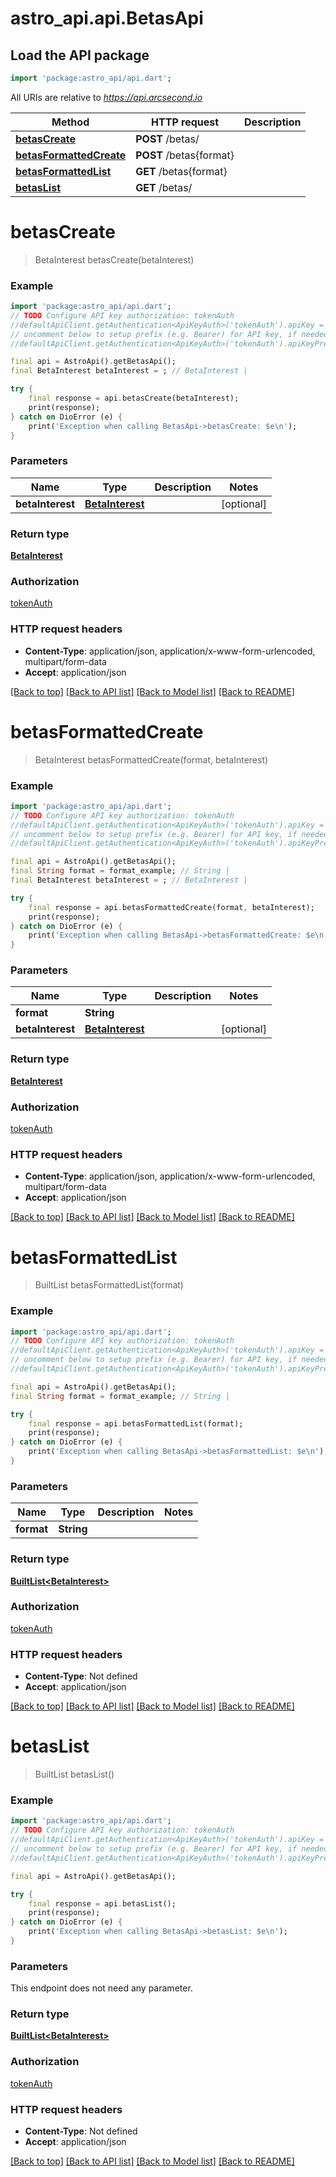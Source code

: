 # astro_api.api.BetasApi

## Load the API package
```dart
import 'package:astro_api/api.dart';
```

All URIs are relative to *https://api.arcsecond.io*

Method | HTTP request | Description
------------- | ------------- | -------------
[**betasCreate**](BetasApi.md#betascreate) | **POST** /betas/ | 
[**betasFormattedCreate**](BetasApi.md#betasformattedcreate) | **POST** /betas{format} | 
[**betasFormattedList**](BetasApi.md#betasformattedlist) | **GET** /betas{format} | 
[**betasList**](BetasApi.md#betaslist) | **GET** /betas/ | 


# **betasCreate**
> BetaInterest betasCreate(betaInterest)



### Example
```dart
import 'package:astro_api/api.dart';
// TODO Configure API key authorization: tokenAuth
//defaultApiClient.getAuthentication<ApiKeyAuth>('tokenAuth').apiKey = 'YOUR_API_KEY';
// uncomment below to setup prefix (e.g. Bearer) for API key, if needed
//defaultApiClient.getAuthentication<ApiKeyAuth>('tokenAuth').apiKeyPrefix = 'Bearer';

final api = AstroApi().getBetasApi();
final BetaInterest betaInterest = ; // BetaInterest | 

try {
    final response = api.betasCreate(betaInterest);
    print(response);
} catch on DioError (e) {
    print('Exception when calling BetasApi->betasCreate: $e\n');
}
```

### Parameters

Name | Type | Description  | Notes
------------- | ------------- | ------------- | -------------
 **betaInterest** | [**BetaInterest**](BetaInterest.md)|  | [optional] 

### Return type

[**BetaInterest**](BetaInterest.md)

### Authorization

[tokenAuth](../README.md#tokenAuth)

### HTTP request headers

 - **Content-Type**: application/json, application/x-www-form-urlencoded, multipart/form-data
 - **Accept**: application/json

[[Back to top]](#) [[Back to API list]](../README.md#documentation-for-api-endpoints) [[Back to Model list]](../README.md#documentation-for-models) [[Back to README]](../README.md)

# **betasFormattedCreate**
> BetaInterest betasFormattedCreate(format, betaInterest)



### Example
```dart
import 'package:astro_api/api.dart';
// TODO Configure API key authorization: tokenAuth
//defaultApiClient.getAuthentication<ApiKeyAuth>('tokenAuth').apiKey = 'YOUR_API_KEY';
// uncomment below to setup prefix (e.g. Bearer) for API key, if needed
//defaultApiClient.getAuthentication<ApiKeyAuth>('tokenAuth').apiKeyPrefix = 'Bearer';

final api = AstroApi().getBetasApi();
final String format = format_example; // String | 
final BetaInterest betaInterest = ; // BetaInterest | 

try {
    final response = api.betasFormattedCreate(format, betaInterest);
    print(response);
} catch on DioError (e) {
    print('Exception when calling BetasApi->betasFormattedCreate: $e\n');
}
```

### Parameters

Name | Type | Description  | Notes
------------- | ------------- | ------------- | -------------
 **format** | **String**|  | 
 **betaInterest** | [**BetaInterest**](BetaInterest.md)|  | [optional] 

### Return type

[**BetaInterest**](BetaInterest.md)

### Authorization

[tokenAuth](../README.md#tokenAuth)

### HTTP request headers

 - **Content-Type**: application/json, application/x-www-form-urlencoded, multipart/form-data
 - **Accept**: application/json

[[Back to top]](#) [[Back to API list]](../README.md#documentation-for-api-endpoints) [[Back to Model list]](../README.md#documentation-for-models) [[Back to README]](../README.md)

# **betasFormattedList**
> BuiltList<BetaInterest> betasFormattedList(format)



### Example
```dart
import 'package:astro_api/api.dart';
// TODO Configure API key authorization: tokenAuth
//defaultApiClient.getAuthentication<ApiKeyAuth>('tokenAuth').apiKey = 'YOUR_API_KEY';
// uncomment below to setup prefix (e.g. Bearer) for API key, if needed
//defaultApiClient.getAuthentication<ApiKeyAuth>('tokenAuth').apiKeyPrefix = 'Bearer';

final api = AstroApi().getBetasApi();
final String format = format_example; // String | 

try {
    final response = api.betasFormattedList(format);
    print(response);
} catch on DioError (e) {
    print('Exception when calling BetasApi->betasFormattedList: $e\n');
}
```

### Parameters

Name | Type | Description  | Notes
------------- | ------------- | ------------- | -------------
 **format** | **String**|  | 

### Return type

[**BuiltList&lt;BetaInterest&gt;**](BetaInterest.md)

### Authorization

[tokenAuth](../README.md#tokenAuth)

### HTTP request headers

 - **Content-Type**: Not defined
 - **Accept**: application/json

[[Back to top]](#) [[Back to API list]](../README.md#documentation-for-api-endpoints) [[Back to Model list]](../README.md#documentation-for-models) [[Back to README]](../README.md)

# **betasList**
> BuiltList<BetaInterest> betasList()



### Example
```dart
import 'package:astro_api/api.dart';
// TODO Configure API key authorization: tokenAuth
//defaultApiClient.getAuthentication<ApiKeyAuth>('tokenAuth').apiKey = 'YOUR_API_KEY';
// uncomment below to setup prefix (e.g. Bearer) for API key, if needed
//defaultApiClient.getAuthentication<ApiKeyAuth>('tokenAuth').apiKeyPrefix = 'Bearer';

final api = AstroApi().getBetasApi();

try {
    final response = api.betasList();
    print(response);
} catch on DioError (e) {
    print('Exception when calling BetasApi->betasList: $e\n');
}
```

### Parameters
This endpoint does not need any parameter.

### Return type

[**BuiltList&lt;BetaInterest&gt;**](BetaInterest.md)

### Authorization

[tokenAuth](../README.md#tokenAuth)

### HTTP request headers

 - **Content-Type**: Not defined
 - **Accept**: application/json

[[Back to top]](#) [[Back to API list]](../README.md#documentation-for-api-endpoints) [[Back to Model list]](../README.md#documentation-for-models) [[Back to README]](../README.md)

